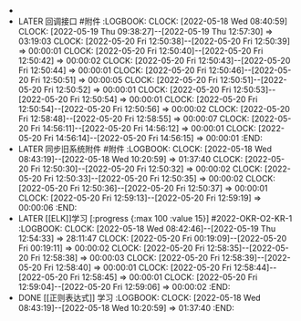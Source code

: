 -
- LATER 回调接口 #附件
  :LOGBOOK:
  CLOCK: [2022-05-18 Wed 08:40:59]
  CLOCK: [2022-05-19 Thu 09:38:27]--[2022-05-19 Thu 12:57:30] =>  03:19:03
  CLOCK: [2022-05-20 Fri 12:50:38]--[2022-05-20 Fri 12:50:39] =>  00:00:01
  CLOCK: [2022-05-20 Fri 12:50:40]--[2022-05-20 Fri 12:50:42] =>  00:00:02
  CLOCK: [2022-05-20 Fri 12:50:43]--[2022-05-20 Fri 12:50:44] =>  00:00:01
  CLOCK: [2022-05-20 Fri 12:50:46]--[2022-05-20 Fri 12:50:51] =>  00:00:05
  CLOCK: [2022-05-20 Fri 12:50:51]--[2022-05-20 Fri 12:50:52] =>  00:00:01
  CLOCK: [2022-05-20 Fri 12:50:53]--[2022-05-20 Fri 12:50:54] =>  00:00:01
  CLOCK: [2022-05-20 Fri 12:50:54]--[2022-05-20 Fri 12:50:56] =>  00:00:02
  CLOCK: [2022-05-20 Fri 12:58:48]--[2022-05-20 Fri 12:58:55] =>  00:00:07
  CLOCK: [2022-05-20 Fri 14:56:11]--[2022-05-20 Fri 14:56:12] =>  00:00:01
  CLOCK: [2022-05-20 Fri 14:56:14]--[2022-05-20 Fri 14:56:15] =>  00:00:01
  :END:
- LATER 同步旧系统附件 #附件
  :LOGBOOK:
  CLOCK: [2022-05-18 Wed 08:43:19]--[2022-05-18 Wed 10:20:59] =>  01:37:40
  CLOCK: [2022-05-20 Fri 12:50:30]--[2022-05-20 Fri 12:50:32] =>  00:00:02
  CLOCK: [2022-05-20 Fri 12:50:33]--[2022-05-20 Fri 12:50:35] =>  00:00:02
  CLOCK: [2022-05-20 Fri 12:50:36]--[2022-05-20 Fri 12:50:37] =>  00:00:01
  CLOCK: [2022-05-20 Fri 12:59:13]--[2022-05-20 Fri 12:59:19] =>  00:00:06
  :END:
- LATER [[ELK]]学习 [:progress {:max 100 :value 15}] #2022-OKR-O2-KR-1
  :LOGBOOK:
  CLOCK: [2022-05-18 Wed 08:42:46]--[2022-05-19 Thu 12:54:33] =>  28:11:47
  CLOCK: [2022-05-20 Fri 00:19:09]--[2022-05-20 Fri 00:19:11] =>  00:00:02
  CLOCK: [2022-05-20 Fri 12:58:35]--[2022-05-20 Fri 12:58:38] =>  00:00:03
  CLOCK: [2022-05-20 Fri 12:58:39]--[2022-05-20 Fri 12:58:40] =>  00:00:01
  CLOCK: [2022-05-20 Fri 12:58:44]--[2022-05-20 Fri 12:58:45] =>  00:00:01
  CLOCK: [2022-05-20 Fri 12:59:04]--[2022-05-20 Fri 12:59:06] =>  00:00:02
  :END:
- DONE [[正则表达式]] 学习
  :LOGBOOK:
  CLOCK: [2022-05-18 Wed 08:43:19]--[2022-05-18 Wed 10:20:59] =>  01:37:40
  :END: